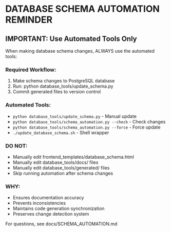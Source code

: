 # DATABASE SCHEMA AUTOMATION REMINDER

## IMPORTANT: Use Automated Tools Only

When making database schema changes, ALWAYS use the automated tools:

### Required Workflow:
1. Make schema changes to PostgreSQL database
2. Run: python database_tools/update_schema.py
3. Commit generated files to version control

### Automated Tools:
- `python database_tools/update_schema.py` - Manual update
- `python database_tools/schema_automation.py --check` - Check changes
- `python database_tools/schema_automation.py --force` - Force update
- `./update_database_schema.sh` - Shell wrapper

### DO NOT:
- Manually edit frontend_templates/database_schema.html
- Manually edit database_tools/docs/ files
- Manually edit database_tools/generated/ files
- Skip running automation after schema changes

### WHY:
- Ensures documentation accuracy
- Prevents inconsistencies
- Maintains code generation synchronization
- Preserves change detection system

For questions, see docs/SCHEMA_AUTOMATION.md